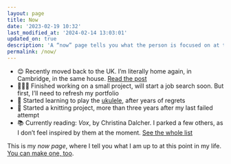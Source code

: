 ```yaml
---
layout: page
title: Now
date: '2023-02-19 10:32'
last_modified_at: '2024-02-14 13:03:01'
updated_on: true
description: 'A “now” page tells you what the person is focused on at this point in their life.'
permalink: /now/
---
```

<ul class="mb-5">
  <li class="border-bottom mt-2">😊 Recently moved back to the UK. I’m literally home again, in Cambridge, in the same house. <a href="{{ site.url }}/personal/home-again/">Read the post</a></li>
  <li class="border-bottom mt-2">👩🏻‍💻 Finished working on a small project, will start a job search soon. But first, I’ll need to refresh my portfolio</li>
  <li class="border-bottom mt-2">🎼 Started learning to play the <a href="{{ site.url }}/tag/ukulele/">ukulele</a>, after years of regrets</li>
  <li class="border-bottom mt-2">🧶 Started a knitting project, more than three years after my last failed attempt</li>
  <li class="border-bottom mt-2">📚 Currently reading: <em>Vox</em>, by Christina Dalcher. I parked a few others, as I don’t feel inspired by them at the moment. <a href="{{ site.url }}/books/books-im-reading/">See the whole list</a></li>
</ul>

This is my *now page*, where I tell you what I am up to at this point in my life. [You can make one, too](https://nownownow.com/about).
